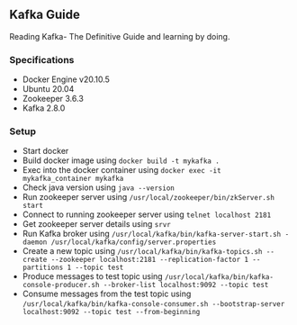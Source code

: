 Kafka Guide
---

Reading Kafka- The Definitive Guide and learning by doing.

### Specifications
- Docker Engine v20.10.5
- Ubuntu 20.04
- Zookeeper 3.6.3
- Kafka 2.8.0

### Setup
- Start docker
- Build docker image using `docker build -t mykafka .`
- Exec into the docker container using `docker exec -it mykafka_container
  mykafka`
- Check java version using `java --version`
- Run zookeeper server using `/usr/local/zookeeper/bin/zkServer.sh start`
- Connect to running zookeeper server using `telnet localhost 2181`
- Get zookeeper server details using `srvr`
- Run Kafka broker using `/usr/local/kafka/bin/kafka-server-start.sh -daemon
 /usr/local/kafka/config/server.properties`
- Create a new topic using `/usr/local/kafka/bin/kafka-topics.sh
  --create --zookeeper localhost:2181 --replication-factor 1
--partitions 1 --topic test`
- Produce messages to test topic using
  `/usr/local/kafka/bin/kafka-console-producer.sh --broker-list
localhost:9092 --topic test`
- Consume messages from the test topic using
  `/usr/local/kafka/bin/kafka-console-consumer.sh --bootstrap-server
localhost:9092 --topic test --from-beginning`
